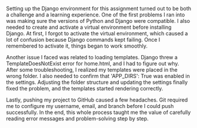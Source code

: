 Setting up the Django environment for this assignment turned out to be both a challenge and a learning experience. One of the first problems I ran into was making sure the versions of Python and Django were compatible. I also needed to create and activate a virtual environment before installing Django. At first, I forgot to activate the virtual environment, which caused a lot of confusion because Django commands kept failing. Once I remembered to activate it, things began to work smoothly.

Another issue I faced was related to loading templates. Django threw a TemplateDoesNotExist error for home.html, and I had to figure out why. After some troubleshooting, I realized my templates were placed in the wrong folder. I also needed to confirm that 'APP_DIRS': True was enabled in the settings. Adjusting the folder structure and updating the settings finally fixed the problem, and the templates started rendering correctly.

Lastly, pushing my project to GitHub caused a few headaches. Git required me to configure my username, email, and branch before I could push successfully. In the end, this whole process taught me the value of carefully reading error messages and problem-solving step by step.